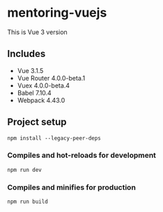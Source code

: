# mentoring-vuejs

This is Vue 3 version

## Includes

- Vue 3.1.5
- Vue Router 4.0.0-beta.1
- Vuex 4.0.0-beta.4
- Babel 7.10.4
- Webpack 4.43.0


## Project setup
```
npm install --legacy-peer-deps
```

### Compiles and hot-reloads for development
```
npm run dev
```

### Compiles and minifies for production
```
npm run build
```

